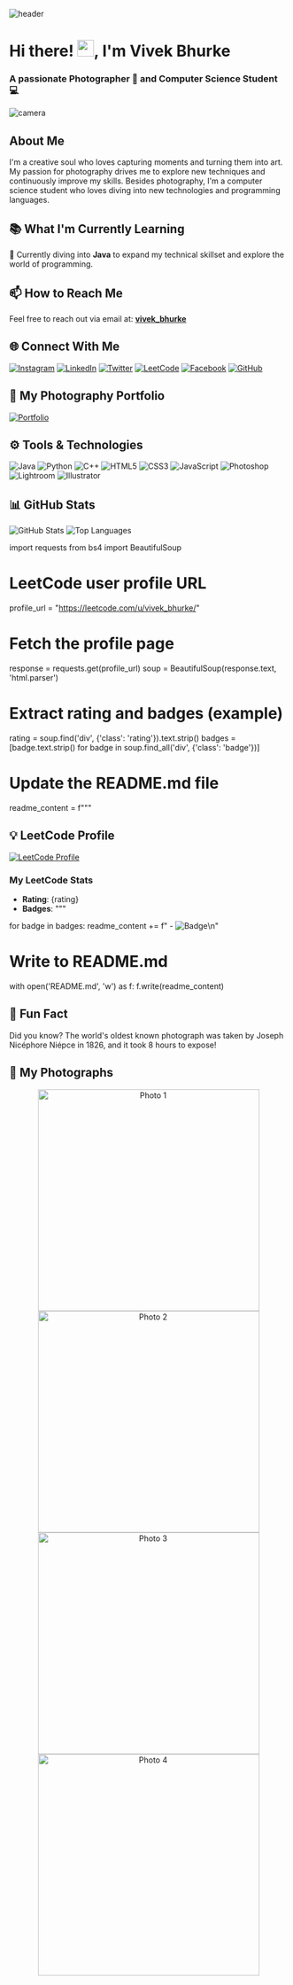 ![header](https://user-images.githubusercontent.com/67046306/213246080-9240fb6d-95ab-44a6-ac9e-67fd5d277812.gif)

# Hi there! <img src="https://media.tenor.com/nebZyl8oN7IAAAAj/wave-hello.gif" alt="wave" width="30" height="30" />, I'm Vivek Bhurke
### A passionate Photographer 📸 and Computer Science Student 💻

![camera](https://media.tenor.com/PChygsZkPmMAAAAi/tkthao219-bubududu.gif)

## About Me
I'm a creative soul who loves capturing moments and turning them into art. My passion for photography drives me to explore new techniques and continuously improve my skills. Besides photography, I'm a computer science student who loves diving into new technologies and programming languages.

## 📚 What I'm Currently Learning
🌱 Currently diving into **Java** to expand my technical skillset and explore the world of programming.

## 📫 How to Reach Me
Feel free to reach out via email at: [**vivek_bhurke**](mailto:vivekbhurke863@gmail.com)

## 🌐 Connect With Me
[![Instagram](https://img.shields.io/badge/-Instagram-E4405F?style=for-the-badge&logo=instagram&logoColor=white)](https://www.instagram.com/vivek__bhurke/)
[![LinkedIn](https://img.shields.io/badge/-LinkedIn-0077B5?style=for-the-badge&logo=linkedin&logoColor=white)](https://www.linkedin.com/in/vivek-bhurke/)
[![Twitter](https://img.shields.io/badge/-Twitter-1DA1F2?style=for-the-badge&logo=twitter&logoColor=white)](https://twitter.com/yourprofile)
[![LeetCode](https://img.shields.io/badge/-LeetCode-FFA116?style=for-the-badge&logo=leetcode&logoColor=white)](https://leetcode.com/u/vivek_bhurke/)
[![Facebook](https://img.shields.io/badge/-Facebook-1877F2?style=for-the-badge&logo=facebook&logoColor=white)](https://www.facebook.com/vivek.bhurke.58)
[![GitHub](https://img.shields.io/badge/-GitHub-181717?style=for-the-badge&logo=github&logoColor=white)](https://github.com/VivekBhurke)

## 🎨 My Photography Portfolio
[![Portfolio](https://img.shields.io/badge/-Visit%20My%20Portfolio-000?style=for-the-badge&logo=google-chrome&logoColor=white)](https://vivekbhurke.github.io/photographs/)

## ⚙️ Tools & Technologies
![Java](https://img.shields.io/badge/-Java-007396?style=for-the-badge&logo=java&logoColor=white)
![Python](https://img.shields.io/badge/-Python-3776AB?style=for-the-badge&logo=python&logoColor=white)
![C++](https://img.shields.io/badge/-C++-00599C?style=for-the-badge&logo=cplusplus&logoColor=white)
![HTML5](https://img.shields.io/badge/-HTML5-E34F26?style=for-the-badge&logo=html5&logoColor=white)
![CSS3](https://img.shields.io/badge/-CSS3-1572B6?style=for-the-badge&logo=css3&logoColor=white)
![JavaScript](https://img.shields.io/badge/-JavaScript-F7DF1E?style=for-the-badge&logo=javascript&logoColor=black)
![Photoshop](https://img.shields.io/badge/-Photoshop-31A8FF?style=for-the-badge&logo=adobe-photoshop&logoColor=white)
![Lightroom](https://img.shields.io/badge/-Lightroom-31A8FF?style=for-the-badge&logo=adobe-lightroom&logoColor=white)
![Illustrator](https://img.shields.io/badge/-Illustrator-FF9A00?style=for-the-badge&logo=adobe-illustrator&logoColor=white)

## 📊 GitHub Stats
![GitHub Stats](https://github-readme-stats.vercel.app/api?username=VivekBhurke&show_icons=true&theme=radical)
![Top Languages](https://github-readme-stats.vercel.app/api/top-langs/?username=VivekBhurke&layout=compact&theme=radical)

import requests
from bs4 import BeautifulSoup

# LeetCode user profile URL
profile_url = "https://leetcode.com/u/vivek_bhurke/"

# Fetch the profile page
response = requests.get(profile_url)
soup = BeautifulSoup(response.text, 'html.parser')

# Extract rating and badges (example)
rating = soup.find('div', {'class': 'rating'}).text.strip()
badges = [badge.text.strip() for badge in soup.find_all('div', {'class': 'badge'})]

# Update the README.md file
readme_content = f"""
## 💡 LeetCode Profile
[![LeetCode Profile](https://img.shields.io/badge/-LeetCode-FFA116?style=for-the-badge&logo=leetcode&logoColor=white)](https://leetcode.com/u/vivek_bhurke/)

### My LeetCode Stats
- **Rating**: {rating}
- **Badges**:
"""

for badge in badges:
    readme_content += f"  - ![Badge](https://via.placeholder.com/20/FFA116/FFFFFF?text={badge})\n"

# Write to README.md
with open('README.md', 'w') as f:
    f.write(readme_content)

## 🎉 Fun Fact
Did you know? The world's oldest known photograph was taken by Joseph Nicéphore Niépce in 1826, and it took 8 hours to expose!

## 📸 My Photographs
<div align="center">
  <a href="https://66689af97dad032680682fa4--vbphotography.netlify.app/" target="_blank"><img src="https://via.placeholder.com/800x400?text=Photo+1" alt="Photo 1" width="400"></a>
  <a href="https://66689af97dad032680682fa4--vbphotography.netlify.app/" target="_blank"><img src="https://via.placeholder.com/800x400?text=Photo+2" alt="Photo 2" width="400"></a>
  <a href="https://66689af97dad032680682fa4--vbphotography.netlify.app/" target="_blank"><img src="https://via.placeholder.com/800x400?text=Photo+3" alt="Photo 3" width="400"></a>
  <a href="https://66689af97dad032680682fa4--vbphotography.netlify.app/" target="_blank"><img src="https://via.placeholder.com/800x400?text=Photo+4" alt="Photo 4" width="400"></a>
</div>

